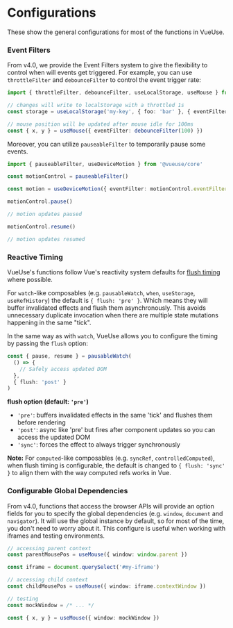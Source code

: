 # Configurations

These show the general configurations for most of the functions in VueUse.

### Event Filters

From v4.0, we provide the Event Filters system to give the flexibility to control when will events get triggered. For example, you can use `throttleFilter` and `debounceFilter` to control the event trigger rate:

```ts
import { throttleFilter, debounceFilter, useLocalStorage, useMouse } from '@vueuse/core'

// changes will write to localStorage with a throttled 1s
const storage = useLocalStorage('my-key', { foo: 'bar' }, { eventFilter: throttleFilter(1000) })

// mouse position will be updated after mouse idle for 100ms
const { x, y } = useMouse({ eventFilter: debounceFilter(100) })
```

Moreover, you can utilize `pauseableFilter` to temporarily pause some events.

```ts
import { pauseableFilter, useDeviceMotion } from '@vueuse/core'

const motionControl = pauseableFilter()

const motion = useDeviceMotion({ eventFilter: motionControl.eventFilter })

motionControl.pause() 

// motion updates paused

motionControl.resume()

// motion updates resumed
```

### Reactive Timing

VueUse's functions follow Vue's reactivity system defaults for [flush timing](https://v3.vuejs.org/guide/reactivity-computed-watchers.html#effect-flush-timing) where possible.

For `watch`-like composables (e.g. `pausableWatch`, `when`, `useStorage`, `useRefHistory`) the default is `{ flush: 'pre' }`. Which means they will buffer invalidated effects and flush them asynchronously. This avoids unnecessary duplicate invocation when there are multiple state mutations happening in the same "tick".

In the same way as with `watch`, VueUse allows you to configure the timing by passing the `flush` option:

```ts
const { pause, resume } = pausableWatch(
  () => {
    // Safely access updated DOM
  },
  { flush: 'post' }
)
```

**flush option (default: `'pre'`)**
- `'pre'`: buffers invalidated effects in the same 'tick' and flushes them before rendering
- `'post'`: async like 'pre' but fires after component updates so you can access the updated DOM
- `'sync'`: forces the effect to always trigger synchronously

**Note:** For `computed`-like composables (e.g. `syncRef`, `controlledComputed`), when flush timing is configurable, the default is changed to `{ flush: 'sync' }` to align them with the way computed refs works in Vue.

### Configurable Global Dependencies

From v4.0, functions that access the browser APIs will provide an option fields for you to specify the global dependencies (e.g. `window`, `document` and `navigator`). It will use the global instance by default, so for most of the time, you don't need to worry about it. This configure is useful when working with iframes and testing environments.

```ts
// accessing parent context
const parentMousePos = useMouse({ window: window.parent })

const iframe = document.querySelect('#my-iframe')

// accessing child context
const childMousePos = useMouse({ window: iframe.contextWindow })
```

```ts
// testing
const mockWindow = /* ... */

const { x, y } = useMouse({ window: mockWindow })
```
